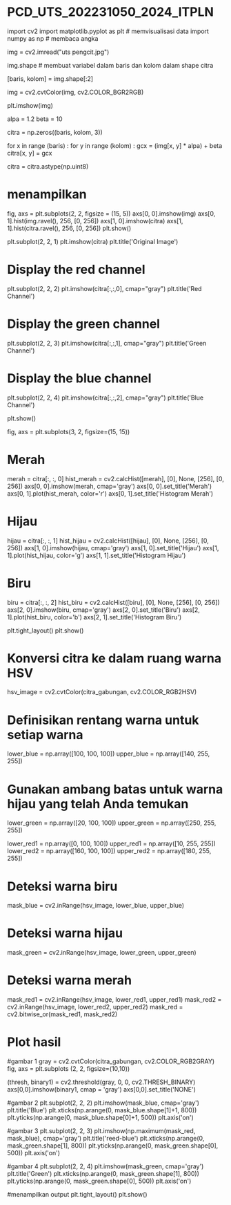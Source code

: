 # PCD_UTS_202231050_2024_ITPLN

import cv2
import matplotlib.pyplot as plt # memvisualisasi data
import numpy as np # membaca angka

img = cv2.imread("uts pengcit.jpg")

img.shape # membuat variabel dalam baris dan kolom dalam shape citra

[baris, kolom] = img.shape[:2]

img = cv2.cvtColor(img, cv2.COLOR_BGR2RGB)

plt.imshow(img)

alpa = 1.2
beta = 10

citra = np.zeros((baris, kolom, 3))

for x in range (baris) :
    for y in range (kolom) :
        gcx = (img[x, y] * alpa) + beta
        citra[x, y] = gcx

citra = citra.astype(np.uint8)

# menampilkan
fig, axs = plt.subplots(2, 2, figsize = (15, 5))
axs[0, 0].imshow(img)
axs[0, 1].hist(img.ravel(), 256, [0, 256])
axs[1, 0].imshow(citra)
axs[1, 1].hist(citra.ravel(), 256, [0, 256])
plt.show()

plt.subplot(2, 2, 1)
plt.imshow(citra)
plt.title('Original Image')

# Display the red channel
plt.subplot(2, 2, 2)
plt.imshow(citra[:,:,0], cmap="gray")
plt.title('Red Channel')

# Display the green channel
plt.subplot(2, 2, 3)
plt.imshow(citra[:,:,1], cmap="gray")
plt.title('Green Channel')

# Display the blue channel
plt.subplot(2, 2, 4)
plt.imshow(citra[:,:,2], cmap="gray")
plt.title('Blue Channel')

plt.show()

fig, axs = plt.subplots(3, 2, figsize=(15, 15))

# Merah
merah = citra[:, :, 0]
hist_merah = cv2.calcHist([merah], [0], None, [256], [0, 256])
axs[0, 0].imshow(merah, cmap='gray')
axs[0, 0].set_title('Merah')
axs[0, 1].plot(hist_merah, color='r')
axs[0, 1].set_title('Histogram Merah')

# Hijau
hijau = citra[:, :, 1]
hist_hijau = cv2.calcHist([hijau], [0], None, [256], [0, 256])
axs[1, 0].imshow(hijau, cmap='gray')
axs[1, 0].set_title('Hijau')
axs[1, 1].plot(hist_hijau, color='g')
axs[1, 1].set_title('Histogram Hijau')

# Biru
biru = citra[:, :, 2]
hist_biru = cv2.calcHist([biru], [0], None, [256], [0, 256])
axs[2, 0].imshow(biru, cmap='gray')
axs[2, 0].set_title('Biru')
axs[2, 1].plot(hist_biru, color='b')
axs[2, 1].set_title('Histogram Biru')

plt.tight_layout()
plt.show()

# Konversi citra ke dalam ruang warna HSV
hsv_image = cv2.cvtColor(citra_gabungan, cv2.COLOR_RGB2HSV)

# Definisikan rentang warna untuk setiap warna
lower_blue = np.array([100, 100, 100])
upper_blue = np.array([140, 255, 255])

# Gunakan ambang batas untuk warna hijau yang telah Anda temukan
lower_green = np.array([20, 100, 100])
upper_green = np.array([250, 255, 255])

lower_red1 = np.array([0, 100, 100])
upper_red1 = np.array([10, 255, 255])
lower_red2 = np.array([160, 100, 100])
upper_red2 = np.array([180, 255, 255])

# Deteksi warna biru
mask_blue = cv2.inRange(hsv_image, lower_blue, upper_blue)
# Deteksi warna hijau
mask_green = cv2.inRange(hsv_image, lower_green, upper_green)
# Deteksi warna merah
mask_red1 = cv2.inRange(hsv_image, lower_red1, upper_red1)
mask_red2 = cv2.inRange(hsv_image, lower_red2, upper_red2)
mask_red = cv2.bitwise_or(mask_red1, mask_red2)

# Plot hasil

#gambar 1
gray = cv2.cvtColor(citra_gabungan, cv2.COLOR_RGB2GRAY)
fig, axs = plt.subplots (2, 2, figsize=(10,10))

(thresh, binary1) = cv2.threshold(gray, 0, 0, cv2.THRESH_BINARY)
axs[0,0].imshow(binary1, cmap = 'gray')
axs[0,0].set_title('NONE')

#gambar 2
plt.subplot(2, 2, 2)
plt.imshow(mask_blue, cmap='gray')
plt.title('Blue')
plt.xticks(np.arange(0, mask_blue.shape[1]+1, 800))
plt.yticks(np.arange(0, mask_blue.shape[0]+1, 500))
plt.axis('on')

#gambar 3
plt.subplot(2, 2, 3)
plt.imshow(np.maximum(mask_red, mask_blue), cmap='gray')
plt.title('reed-blue')
plt.xticks(np.arange(0, mask_green.shape[1], 800))
plt.yticks(np.arange(0, mask_green.shape[0], 500))
plt.axis('on')

#gambar 4
plt.subplot(2, 2, 4)
plt.imshow(mask_green, cmap='gray')
plt.title('Green')
plt.xticks(np.arange(0, mask_green.shape[1], 800))
plt.yticks(np.arange(0, mask_green.shape[0], 500))
plt.axis('on')

#menampilkan output
plt.tight_layout()
plt.show()

